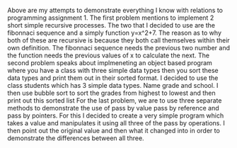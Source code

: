 Above are my attempts to demonstrate everything I know with relations to programming assignment 1. The first problem mentions to implement 2 short simple recursive processes. The two that I decided to use are the fibonnaci sequence and a simply function y=x^2+7. 
The reason as to why both of these are recursive is because they both call themselves within their own definition. The fibonnaci sequence needs the previous two number and the function needs the previous values of x to calculate the next.
The second problem speaks about implmeneting an object based program where you have a class with three simple data types then you sort these data types and print them out in their sorted format.
I decided to use the class students which has 3 simple data types. Name grade and school. I then use bubble sort to sort the grades from highest to lowest and then print out this sorted list
For the last problem, we are to use three separate methods to demonstrate the use of pass by value pass by reference and pass by pointers. 
For this I decided to create a very simple program which takes a value and manipulates it using all three of the pass by operations. I then point out the original value and then what it changed into in order to demonstrate the differences between all three.
